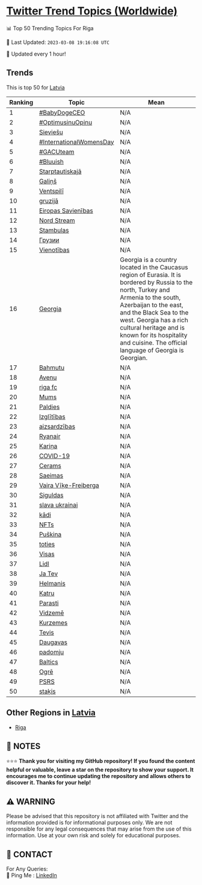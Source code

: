 [Twitter Trend Topics (Worldwide)](https://github.com/ErcinDedeoglu/Twitter-Trend-Topics)
==========


📊 Top 50 Trending Topics For Riga

📆 Last Updated: `2023-03-08 19:16:08 UTC`

🔧 Updated every 1 hour!


## Trends

This is top 50 for [Latvia](</Latvia>)

| Ranking | Topic | Mean |
| ------- | ------------ | ------------ |
| 1 | [#BabyDogeCEO](http://twitter.com/search?q=%23BabyDogeCEO) | N/A |
| 2 | [#OptimusinuOpinu](http://twitter.com/search?q=%23OptimusinuOpinu) | N/A |
| 3 | [Sieviešu](http://twitter.com/search?q=Sievie%c5%a1u) | N/A |
| 4 | [#InternationalWomensDay](http://twitter.com/search?q=%23InternationalWomensDay) | N/A |
| 5 | [#GACUteam](http://twitter.com/search?q=%23GACUteam) | N/A |
| 6 | [#Bluuish](http://twitter.com/search?q=%23Bluuish) | N/A |
| 7 | [Starptautiskajā](http://twitter.com/search?q=Starptautiskaj%c4%81) | N/A |
| 8 | [Galiņš](http://twitter.com/search?q=Gali%c5%86%c5%a1) | N/A |
| 9 | [Ventspilī](http://twitter.com/search?q=Ventspil%c4%ab) | N/A |
| 10 | [gruzijā](http://twitter.com/search?q=gruzij%c4%81) | N/A |
| 11 | [Eiropas Savienības](http://twitter.com/search?q=Eiropas+Savien%c4%abbas) | N/A |
| 12 | [Nord Stream](http://twitter.com/search?q=Nord+Stream) | N/A |
| 13 | [Stambulas](http://twitter.com/search?q=Stambulas) | N/A |
| 14 | [Грузии](http://twitter.com/search?q=%d0%93%d1%80%d1%83%d0%b7%d0%b8%d0%b8) | N/A |
| 15 | [Vienotības](http://twitter.com/search?q=Vienot%c4%abbas) | N/A |
| 16 | [Georgia](http://twitter.com/search?q=Georgia) | Georgia is a country located in the Caucasus region of Eurasia. It is bordered by Russia to the north, Turkey and Armenia to the south, Azerbaijan to the east, and the Black Sea to the west. Georgia has a rich cultural heritage and is known for its hospitality and cuisine. The official language of Georgia is Georgian. |
| 17 | [Bahmutu](http://twitter.com/search?q=Bahmutu) | N/A |
| 18 | [Avenu](http://twitter.com/search?q=Avenu) | N/A |
| 19 | [riga fc](http://twitter.com/search?q=riga+fc) | N/A |
| 20 | [Mums](http://twitter.com/search?q=Mums) | N/A |
| 21 | [Paldies](http://twitter.com/search?q=Paldies) | N/A |
| 22 | [Izglītības](http://twitter.com/search?q=Izgl%c4%abt%c4%abbas) | N/A |
| 23 | [aizsardzības](http://twitter.com/search?q=aizsardz%c4%abbas) | N/A |
| 24 | [Ryanair](http://twitter.com/search?q=Ryanair) | N/A |
| 25 | [Kariņa](http://twitter.com/search?q=Kari%c5%86a) | N/A |
| 26 | [COVID-19](http://twitter.com/search?q=COVID-19) | N/A |
| 27 | [Cerams](http://twitter.com/search?q=Cerams) | N/A |
| 28 | [Saeimas](http://twitter.com/search?q=Saeimas) | N/A |
| 29 | [Vaira Vīķe-Freiberga](http://twitter.com/search?q=Vaira+V%c4%ab%c4%b7e-Freiberga) | N/A |
| 30 | [Siguldas](http://twitter.com/search?q=Siguldas) | N/A |
| 31 | [slava ukrainai](http://twitter.com/search?q=slava+ukrainai) | N/A |
| 32 | [kādi](http://twitter.com/search?q=k%c4%81di) | N/A |
| 33 | [NFTs](http://twitter.com/search?q=NFTs) | N/A |
| 34 | [Puškina](http://twitter.com/search?q=Pu%c5%a1kina) | N/A |
| 35 | [toties](http://twitter.com/search?q=toties) | N/A |
| 36 | [Visas](http://twitter.com/search?q=Visas) | N/A |
| 37 | [Lidl](http://twitter.com/search?q=Lidl) | N/A |
| 38 | [Ja Tev](http://twitter.com/search?q=Ja+Tev) | N/A |
| 39 | [Helmanis](http://twitter.com/search?q=Helmanis) | N/A |
| 40 | [Katru](http://twitter.com/search?q=Katru) | N/A |
| 41 | [Parasti](http://twitter.com/search?q=Parasti) | N/A |
| 42 | [Vidzemē](http://twitter.com/search?q=Vidzem%c4%93) | N/A |
| 43 | [Kurzemes](http://twitter.com/search?q=Kurzemes) | N/A |
| 44 | [Tevis](http://twitter.com/search?q=Tevis) | N/A |
| 45 | [Daugavas](http://twitter.com/search?q=Daugavas) | N/A |
| 46 | [padomju](http://twitter.com/search?q=padomju) | N/A |
| 47 | [Baltics](http://twitter.com/search?q=Baltics) | N/A |
| 48 | [Ogrē](http://twitter.com/search?q=Ogr%c4%93) | N/A |
| 49 | [PSRS](http://twitter.com/search?q=PSRS) | N/A |
| 50 | [staķis](http://twitter.com/search?q=sta%c4%b7is) | N/A |



## Other Regions in [Latvia](</Latvia>)

* [Riga](</Latvia/Riga.md>)



## 📝 NOTES

⭐⭐⭐ **Thank you for visiting my GitHub repository! If you found the content helpful or valuable, leave a star on the repository to show your support. It encourages me to continue updating the repository and allows others to discover it. Thanks for your help!**


## ⚠️ WARNING

Please be advised that this repository is not affiliated with Twitter and the information provided is for informational purposes only. We are not responsible for any legal consequences that may arise from the use of this information. Use at your own risk and solely for educational purposes.


## 📨 CONTACT

 For Any Queries:  
            🏓 Ping Me : [LinkedIn](https://www.linkedin.com/in/ercindedeoglu/)

